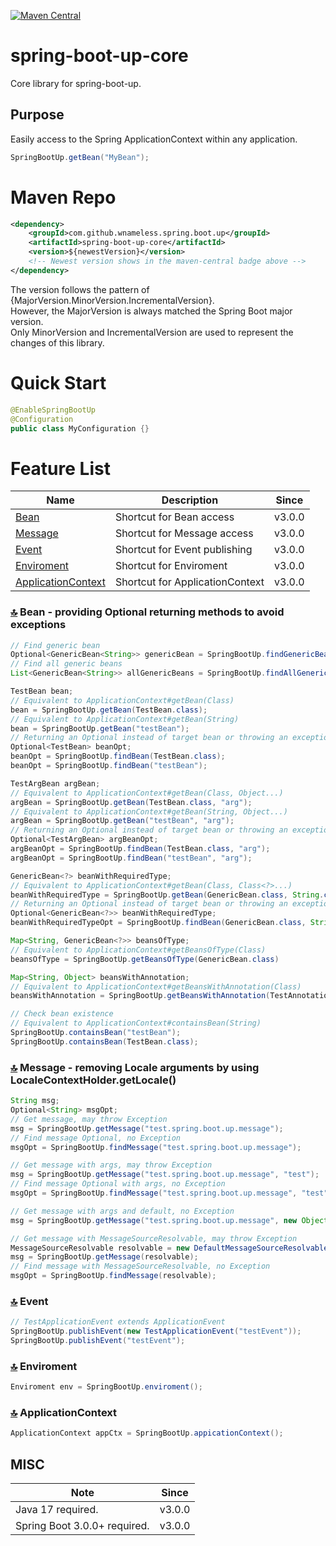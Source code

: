[![Maven Central](https://maven-badges.herokuapp.com/maven-central/com.github.wnameless.spring/spring-boot-up-core/badge.svg)](https://maven-badges.herokuapp.com/maven-central/com.github.wnameless.spring/spring-boot-up-core)

spring-boot-up-core
=============
Core library for spring-boot-up.

## Purpose
Easily access to the Spring ApplicationContext within any application.
```java
SpringBootUp.getBean("MyBean");
```

# Maven Repo
```xml
<dependency>
	<groupId>com.github.wnameless.spring.boot.up</groupId>
	<artifactId>spring-boot-up-core</artifactId>
	<version>${newestVersion}</version>
	<!-- Newest version shows in the maven-central badge above -->
</dependency>
```
The version follows the pattern of {MajorVersion.MinorVersion.IncrementalVersion}.<br>
However, the MajorVersion is always matched the Spring Boot major version.<br>
Only MinorVersion and IncrementalVersion are used to represent the changes of this library.

# Quick Start
```java
@EnableSpringBootUp
@Configuration
public class MyConfiguration {}
```

# Feature List<a id='top'></a>
| Name | Description | Since |
| --- | --- | --- |
| [Bean](#3.0.0-5) | Shortcut for Bean access | v3.0.0 |
| [Message](#3.0.0-4) | Shortcut for Message access | v3.0.0 |
| [Event](#3.0.0-3) | Shortcut for Event publishing | v3.0.0 |
| [Enviroment](#3.0.0-2) | Shortcut for Enviroment | v3.0.0 |
| [ApplicationContext](#3.0.0-1) | Shortcut for ApplicationContext | v3.0.0 |

### [:top:](#top) Bean<a id='3.0.0-5'></a> - providing Optional returning methods to avoid exceptions
```java
// Find generic bean
Optional<GenericBean<String>> genericBean = SpringBootUp.findGenericBean(GenericBean.class, String.class);
// Find all generic beans
List<GenericBean<String>> allGenericBeans = SpringBootUp.findAllGenericBeans(GenericBean.class, String.class);
```

```java
TestBean bean;
// Equivalent to ApplicationContext#getBean(Class)
bean = SpringBootUp.getBean(TestBean.class);
// Equivalent to ApplicationContext#getBean(String)
bean = SpringBootUp.getBean("testBean");
// Returning an Optional instead of target bean or throwing an exception
Optional<TestBean> beanOpt;
beanOpt = SpringBootUp.findBean(TestBean.class);
beanOpt = SpringBootUp.findBean("testBean");
```

```java
TestArgBean argBean;
// Equivalent to ApplicationContext#getBean(Class, Object...)
argBean = SpringBootUp.getBean(TestBean.class, "arg");
// Equivalent to ApplicationContext#getBean(String, Object...)
argBean = SpringBootUp.getBean("testBean", "arg");
// Returning an Optional instead of target bean or throwing an exception
Optional<TestArgBean> argBeanOpt;
argBeanOpt = SpringBootUp.findBean(TestBean.class, "arg");
argBeanOpt = SpringBootUp.findBean("testBean", "arg");
```

```java
GenericBean<?> beanWithRequiredType;
// Equivalent to ApplicationContext#getBean(Class, Class<?>...)
beanWithRequiredType = SpringBootUp.getBean(GenericBean.class, String.class);
// Returning an Optional instead of target bean or throwing an exception
Optional<GenericBean<?>> beanWithRequiredType;
beanWithRequiredTypeOpt = SpringBootUp.findBean(GenericBean.class, String.class);
```

```java
Map<String, GenericBean<?>> beansOfType;
// Equivalent to ApplicationContext#getBeansOfType(Class)
beansOfType = SpringBootUp.getBeansOfType(GenericBean.class)
```

```java
Map<String, Object> beansWithAnnotation;
// Equivalent to ApplicationContext#getBeansWithAnnotation(Class)
beansWithAnnotation = SpringBootUp.getBeansWithAnnotation(TestAnnotation.class);
```

```java
// Check bean existence
// Equivalent to ApplicationContext#containsBean(String)
SpringBootUp.containsBean("testBean");
SpringBootUp.containsBean(TestBean.class);
```

### [:top:](#top) Message<a id='3.0.0-4'></a> - removing Locale arguments by using LocaleContextHolder.getLocale()
```java
String msg;
Optional<String> msgOpt;
// Get message, may throw Exception
msg = SpringBootUp.getMessage("test.spring.boot.up.message");
// Find message Optional, no Exception
msgOpt = SpringBootUp.findMessage("test.spring.boot.up.message");

// Get message with args, may throw Exception
msg = SpringBootUp.getMessage("test.spring.boot.up.message", "test");
// Find message Optional with args, no Exception
msgOpt = SpringBootUp.findMessage("test.spring.boot.up.message", "test");

// Get message with args and default, no Exception
msg = SpringBootUp.getMessage("test.spring.boot.up.message", new Object[] {"test"}, ""));

// Get message with MessageSourceResolvable, may throw Exception
MessageSourceResolvable resolvable = new DefaultMessageSourceResolvable("test.spring.boot.up.message");
msg = SpringBootUp.getMessage(resolvable);
// Find message with MessageSourceResolvable, no Exception
msgOpt = SpringBootUp.findMessage(resolvable);
```

### [:top:](#top) Event<a id='3.0.0-3'></a>
```java
// TestApplicationEvent extends ApplicationEvent
SpringBootUp.publishEvent(new TestApplicationEvent("testEvent"));
SpringBootUp.publishEvent("testEvent");
```

### [:top:](#top) Enviroment<a id='3.0.0-2'></a>
```java
Enviroment env = SpringBootUp.enviroment();
```

### [:top:](#top) ApplicationContext<a id='3.0.0-1'></a>
```java
ApplicationContext appCtx = SpringBootUp.appicationContext();
```

## MISC
| Note| Since |
| --- | --- |
| Java 17 required. | v3.0.0 |
| Spring Boot 3.0.0+ required. | v3.0.0 |

